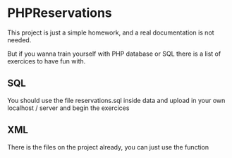 # PHPReservations
This project is just a simple homework, and a real documentation is not needed.

But if you wanna train yourself with PHP database or SQL there is a list of exercices to have fun with.

## SQL
You should use the file reservations.sql inside data and upload in your own localhost / server and begin the exercices

## XML
There is the files on the project already, you can just use the function

```simplexml_load_file


